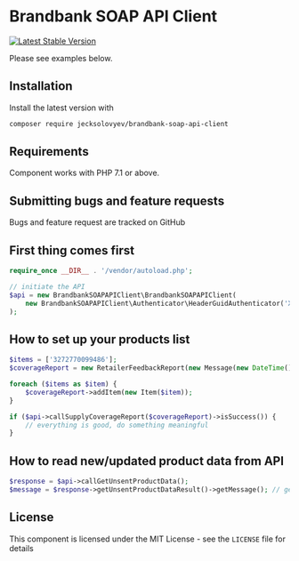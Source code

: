 # Brandbank SOAP API Client

[![Latest Stable Version](https://img.shields.io/packagist/v/jecksolovyev/brandbank-soap-api-client.svg)](https://packagist.org/packages/jecksolovyev/brandbank-soap-api-client)

Please see examples below. 

## Installation
Install the latest version with

```bash
composer require jecksolovyev/brandbank-soap-api-client
```

## Requirements
Component works with PHP 7.1 or above.

## Submitting bugs and feature requests
Bugs and feature request are tracked on GitHub

## First thing comes first
```php
require_once __DIR__ . '/vendor/autoload.php';

// initiate the API
$api = new BrandbankSOAPAPIClient\BrandbankSOAPAPIClient(
    new BrandbankSOAPAPIClient\Authenticator\HeaderGuidAuthenticator('XXXX')
);
```

## How to set up your products list 
```php
$items = ['3272770099486'];
$coverageReport = new RetailerFeedbackReport(new Message(new DateTime()));

foreach ($items as $item) {
    $coverageReport->addItem(new Item($item));
}

if ($api->callSupplyCoverageReport($coverageReport)->isSuccess()) {
    // everything is good, do something meaningful
}
```

## How to read new/updated product data from API

```php
$response = $api->callGetUnsentProductData();
$message = $response->getUnsentProductDataResult()->getMessage(); // get Message object
```

## License
This component is licensed under the MIT License - see the `LICENSE` file for details